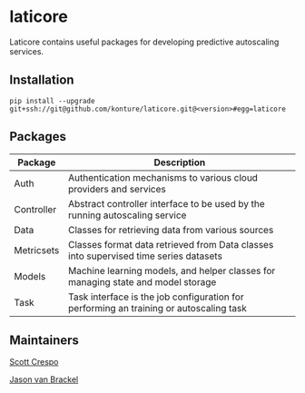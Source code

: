# laticore

Laticore contains useful packages for developing predictive autoscaling services.

## Installation

`pip install --upgrade git+ssh://git@github.com/konture/laticore.git@<version>#egg=laticore`

## Packages

| Package | Description |
| --- | --- |
| Auth | Authentication mechanisms to various cloud providers and services |
| Controller | Abstract controller interface to be used by the running autoscaling service |
| Data | Classes for retrieving data from various sources |
| Metricsets | Classes format data retrieved from Data classes into supervised time series datasets |
| Models | Machine learning models, and helper classes for managing state and model storage |
| Task | Task interface is the job configuration for performing an training or autoscaling task |


## Maintainers

[Scott Crespo](scott@konture.io)

[Jason van Brackel](jvb@rancher.com)
